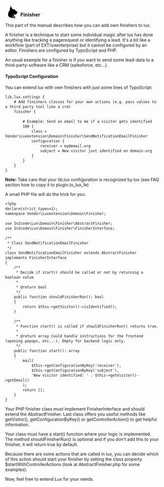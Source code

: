 <img align="left" src="../../../Resources/Public/Icons/lux.svg" width="50" />

### Finisher

This part of the manual describes how you can add own finishers to lux.

A finisher is a technique to start some individual magic after lux has done anything like tracking a pagerequest or
identifying a lead. It's a bit like a workflow (part of EXT:luxenterprise) but it cannot be configured by an editor.
Finishers are configured by TypoScript and PHP.

An usual example for a finisher is if you want to send some lead-data to a third-party-software like a CRM
(salesforce, etc...).


#### TypoScript Configuration

You can extend lux with own finishers with just some lines of TypoScript:

```
lib.lux.settings {
    # Add finishers classes for your own actions (e.g. pass values to a third party tool like a crm)
    finisher {

        # Example: Send an email to me if a visitor gets identified
        100 {
            class = Vendor\Luxextension\Domain\Finisher\SendNotificationEmailFinisher
            configuration {
                receiver = my@email.org
                subject = New visitor just identified on domain.org
            }
        }
    }
}
```

**Note:** Take care that your lib.lux configuration is recognized by lux (see FAQ section how to copy it to plugin.tx_lux_fe)


A small PHP file will do the trick for you:

```
<?php
declare(strict_types=1);
namespace Vendor\Luxextension\Domain\Finisher;

use In2code\Lux\Domain\Finisher\AbstractFinisher;
use In2code\Lux\Domain\Finisher\FinisherInterface;

/**
 * Class SendNotificationEmailFinisher
 */
class SendNotificationEmailFinisher extends AbstractFinisher implements FinisherInterface
{
    /**
     * Decide if start() should be called or not by returning a boolean value
     *
     * @return bool
     */
    public function shouldFinisherRun(): bool
    {
        return $this->getVisitor()->isIdentified();
    }

    /**
     * Function start() is called if shouldFinisherRun() returns true.
     *
     * @return array Could handle instructions for the frontend (opening popups, etc...). Empty for backend logic only.
     */
    public function start(): array
    {
        mail(
            $this->getConfigurationByKey('receiver'),
            $this->getConfigurationByKey('subject'),
            'New visitor identified: ' . $this->getVisitor()->getEmail()
        );
        return [];
    }
}

```

Your PHP finisher class must implement FinisherInterface and should extend the AbstractFinisher. Last class offers you
useful methods like getVisitor(), getConfigurationByKey() or getControllerAction() to get helpful information.

Your class must have a start() function where your logic is implemented. The method shouldFinisherRun() is optional
and if you don't add this to your finisher, it will return true by default.

Because there are some actions that are called in lux, you can decide which of this action should start your finisher
by setting the class property $startWithControllerActions (look at AbstractFinisher.php for some examples).

Now, feel free to extend Lux for your needs.
